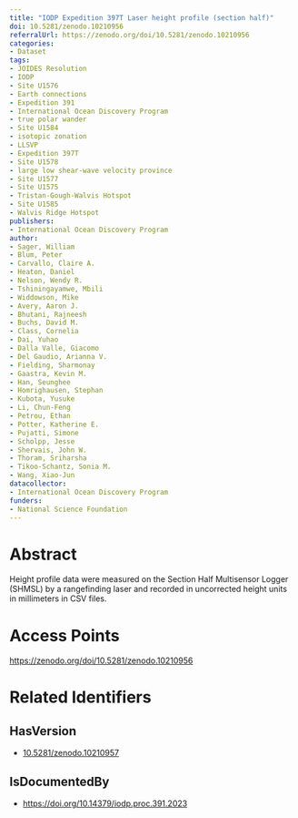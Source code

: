 ```yaml
---
title: "IODP Expedition 397T Laser height profile (section half)"
doi: 10.5281/zenodo.10210956
referralUrl: https://zenodo.org/doi/10.5281/zenodo.10210956
categories:
- Dataset
tags:
- JOIDES Resolution
- IODP
- Site U1576
- Earth connections
- Expedition 391
- International Ocean Discovery Program
- true polar wander
- Site U1584
- isotopic zonation
- LLSVP
- Expedition 397T
- Site U1578
- large low shear-wave velocity province
- Site U1577
- Site U1575
- Tristan-Gough-Walvis Hotspot
- Site U1585
- Walvis Ridge Hotspot
publishers:
- International Ocean Discovery Program
author:
- Sager, William
- Blum, Peter
- Carvallo, Claire A.
- Heaton, Daniel
- Nelson, Wendy R.
- Tshiningayamwe, Mbili
- Widdowson, Mike
- Avery, Aaron J.
- Bhutani, Rajneesh
- Buchs, David M.
- Class, Cornelia
- Dai, Yuhao
- Dalla Valle, Giacomo
- Del Gaudio, Arianna V.
- Fielding, Sharmonay
- Gaastra, Kevin M.
- Han, Seunghee
- Homrighausen, Stephan
- Kubota, Yusuke
- Li, Chun-Feng
- Petrou, Ethan
- Potter, Katherine E.
- Pujatti, Simone
- Scholpp, Jesse
- Shervais, John W.
- Thoram, Sriharsha
- Tikoo-Schantz, Sonia M.
- Wang, Xiao-Jun
datacollector:
- International Ocean Discovery Program
funders:
- National Science Foundation
---
```


# Abstract
Height profile data were measured on the Section Half Multisensor Logger (SHMSL) by a rangefinding laser and recorded in uncorrected height units in millimeters in CSV files.

# Access Points
https://zenodo.org/doi/10.5281/zenodo.10210956

# Related Identifiers
## HasVersion
- [10.5281/zenodo.10210957](../../10.5281/zenodo.10210957/)
## IsDocumentedBy
- https://doi.org/10.14379/iodp.proc.391.2023